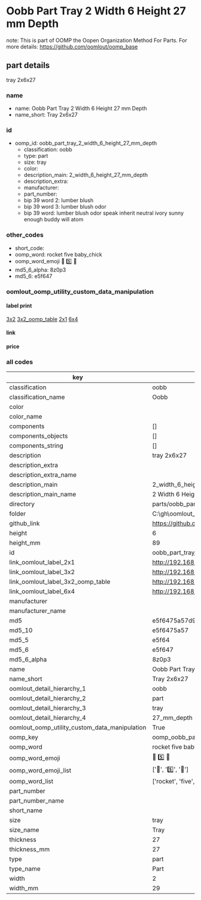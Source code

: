 # Oobb Part Tray 2 Width 6 Height 27 mm Depth  

note: This is part of OOMP the Oopen Organization Method For Parts. For more details: https://github.com/oomlout/oomp_base

##  part details
  



tray 2x6x27



### name
* name: Oobb Part Tray 2 Width 6 Height 27 mm Depth
* name_short: Tray 2x6x27 
### id
* oomp_id: oobb_part_tray_2_width_6_height_27_mm_depth
  * classification: oobb
  * type: part
  * size: tray
  * color: 
  * description_main: 2_width_6_height_27_mm_depth
  * description_extra: 
  * manufacturer: 
  * part_number: 
  * bip 39 word 2: lumber blush
  * bip 39 word 3: lumber blush odor
  * bip 39 word: lumber blush odor speak inherit neutral ivory sunny enough buddy will atom

### other_codes
* short_code: 
* oomp_word: rocket five baby_chick
* oomp_word_emoji :rocket: :five: :baby_chick:
* md5_6_alpha: 8z0p3
* md5_6: e5f647






### oomlout_oomp_utility_custom_data_manipulation
#### label print
[3x2](http://192.168.1.245:1112/?label=oomp%208z0p3)
[3x2_oomp_table](http://192.168.1.108:1112/?label=oomp%208z0p3)
[2x1](http://192.168.1.242:1112/?label=oomp%208z0p3)
[6x4](http://192.168.1.55:1112/?label=oomp%208z0p3)    

#### link

                              

#### price







### all codes 
| key | value |  
| --- | --- |  
| classification | oobb |  
| classification_name | Oobb |  
| color |  |  
| color_name |  |  
| components | [] |  
| components_objects | [] |  
| components_string | [] |  
| description | tray 2x6x27 |  
| description_extra |  |  
| description_extra_name |  |  
| description_main | 2_width_6_height_27_mm_depth |  
| description_main_name | 2 Width 6 Height 27 mm Depth |  
| directory | parts/oobb_part_tray_2_width_6_height_27_mm_depth |  
| folder | C:\gh\oomlout_oobb_version_4_generated_parts\things\oobb_part_tray_2_width_6_height_27_mm_depth |  
| github_link | https://github.com/oomlout/oomlout_oomp_part_src/tree/main/parts/oobb_part_tray_2_width_6_height_27_mm_depth |  
| height | 6 |  
| height_mm | 89 |  
| id | oobb_part_tray_2_width_6_height_27_mm_depth |  
| link_oomlout_label_2x1 | http://192.168.1.242:1112/?label=oomp%208z0p3 |  
| link_oomlout_label_3x2 | http://192.168.1.245:1112/?label=oomp%208z0p3 |  
| link_oomlout_label_3x2_oomp_table | http://192.168.1.108:1112/?label=oomp%208z0p3 |  
| link_oomlout_label_6x4 | http://192.168.1.55:1112/?label=oomp%208z0p3 |  
| manufacturer |  |  
| manufacturer_name |  |  
| md5 | e5f6475a57d96ede53b9ed0d32462427 |  
| md5_10 | e5f6475a57 |  
| md5_5 | e5f64 |  
| md5_6 | e5f647 |  
| md5_6_alpha | 8z0p3 |  
| name | Oobb Part Tray 2 Width 6 Height 27 mm Depth |  
| name_short | Tray 2x6x27  |  
| oomlout_detail_hierarchy_1 | oobb |  
| oomlout_detail_hierarchy_2 | part |  
| oomlout_detail_hierarchy_3 | tray |  
| oomlout_detail_hierarchy_4 | 27_mm_depth |  
| oomlout_oomp_utility_custom_data_manipulation | True |  
| oomp_key | oomp_oobb_part_tray_2_width_6_height_27_mm_depth |  
| oomp_word | rocket five baby_chick |  
| oomp_word_emoji | :rocket: :five: :baby_chick: |  
| oomp_word_emoji_list | [':rocket:', ':five:', ':baby_chick:'] |  
| oomp_word_list | ['rocket', 'five', 'baby_chick'] |  
| part_number |  |  
| part_number_name |  |  
| short_name |  |  
| size | tray |  
| size_name | Tray |  
| thickness | 27 |  
| thickness_mm | 27 |  
| type | part |  
| type_name | Part |  
| width | 2 |  
| width_mm | 29 |  
